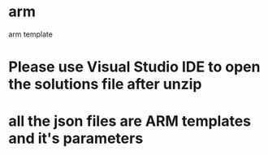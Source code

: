 # arm
arm template
# Please use Visual Studio IDE to open the solutions file after unzip
# all the json files are ARM templates and it's parameters

